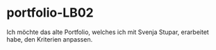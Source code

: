 # portfolio-LB02
Ich möchte das alte Portfolio, welches ich mit Svenja Stupar, erarbeitet habe, den Kriterien anpassen.
